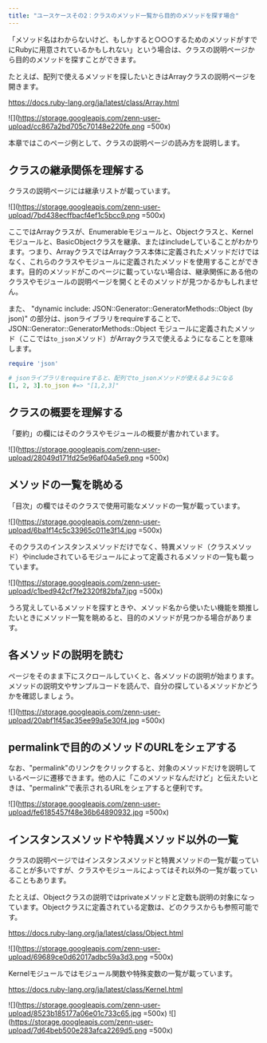 ```yaml
---
title: "ユースケースその2：クラスのメソッド一覧から目的のメソッドを探す場合"
---
```


「メソッド名はわからないけど、もしかすると○○○するためのメソッドがすでにRubyに用意されているかもしれない」という場合は、クラスの説明ページから目的のメソッドを探すことができます。

たとえば、配列で使えるメソッドを探したいときはArrayクラスの説明ページを開きます。

https://docs.ruby-lang.org/ja/latest/class/Array.html

![](https://storage.googleapis.com/zenn-user-upload/cc867a2bd705c70148e220fe.png =500x)

本章ではこのページ例として、クラスの説明ページの読み方を説明します。

## クラスの継承関係を理解する

クラスの説明ページには継承リストが載っています。

![](https://storage.googleapis.com/zenn-user-upload/7bd438ecffbacf4ef1c5bcc9.png =500x)

ここではArrayクラスが、Enumerableモジュールと、Objectクラスと、Kernelモジュールと、BasicObjectクラスを継承、またはincludeしていることがわかります。つまり、ArrayクラスではArrayクラス本体に定義されたメソッドだけではなく、これらのクラスやモジュールに定義されたメソッドを使用することができます。目的のメソッドがこのページに載っていない場合は、継承関係にある他のクラスやモジュールの説明ページを開くとそのメソッドが見つかるかもしれません。

また、 "dynamic include: JSON::Generator::GeneratorMethods::Object (by json)" の部分は、jsonライブラリをrequireすることで、  JSON::Generator::GeneratorMethods::Object モジュールに定義されたメソッド（ここでは`to_json`メソッド）がArrayクラスで使えるようになることを意味します。

```ruby 
require 'json'

# jsonライブラリをrequireすると、配列でto_jsonメソッドが使えるようになる
[1, 2, 3].to_json #=> "[1,2,3]"
```

## クラスの概要を理解する

「要約」の欄にはそのクラスやモジュールの概要が書かれています。

![](https://storage.googleapis.com/zenn-user-upload/28049d171fd25e96af04a5e9.png =500x)

## メソッドの一覧を眺める

「目次」の欄ではそのクラスで使用可能なメソッドの一覧が載っています。

![](https://storage.googleapis.com/zenn-user-upload/6ba1f14c5c33965c011e3f14.jpg =500x)

そのクラスのインスタンスメソッドだけでなく、特異メソッド（クラスメソッド）やincludeされているモジュールによって定義されるメソッドの一覧も載っています。

![](https://storage.googleapis.com/zenn-user-upload/c1bed942cf7fe2320f82bfa7.jpg =500x)

うろ覚えしているメソッドを探すときや、メソッド名から使いたい機能を類推したいときにメソッド一覧を眺めると、目的のメソッドが見つかる場合があります。

## 各メソッドの説明を読む

ページをそのまま下にスクロールしていくと、各メソッドの説明が始まります。メソッドの説明文やサンプルコードを読んで、自分の探しているメソッドかどうかを確認しましょう。

![](https://storage.googleapis.com/zenn-user-upload/20abf1f45ac35ee99a5e30f4.jpg =500x)

## permalinkで目的のメソッドのURLをシェアする

なお、"permalink"のリンクをクリックすると、対象のメソッドだけを説明しているページに遷移できます。他の人に「このメソッドなんだけど」と伝えたいときは、"permalink"で表示されるURLをシェアすると便利です。

![](https://storage.googleapis.com/zenn-user-upload/fe6185457f48e36b64890932.jpg =500x)

## インスタンスメソッドや特異メソッド以外の一覧

クラスの説明ページではインスタンスメソッドと特異メソッドの一覧が載っていることが多いですが、クラスやモジュールによってはそれ以外の一覧が載っていることもあります。

たとえば、Objectクラスの説明ではprivateメソッドと定数も説明の対象になっています。Objectクラスに定義されている定数は、どのクラスからも参照可能です。

https://docs.ruby-lang.org/ja/latest/class/Object.html

![](https://storage.googleapis.com/zenn-user-upload/69689ce0d62017adbc59a3d3.png =500x)

Kernelモジュールではモジュール関数や特殊変数の一覧が載っています。

https://docs.ruby-lang.org/ja/latest/class/Kernel.html

![](https://storage.googleapis.com/zenn-user-upload/8523b185177a06e01c733c65.jpg =500x)
![](https://storage.googleapis.com/zenn-user-upload/7d64beb500e283afca2269d5.png =500x)
